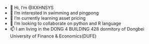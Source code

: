 - 👋 Hi, I’m @XXHNSYS
- 👀 I’m interested in swimming and pingpong
- 🌱 I’m currently learning asset pricing
- 💞️ I’m looking to collaborate on python and R language
- 📫 I am living in the DONG 4 BUILDING 428 dormitory of Dongbei University of Finance & Economics(DUFE)

<!---
XXHNSYS/XXHNSYS is a ✨ special ✨ repository because its `README.md` (this file) appears on your GitHub profile.
You can click the Preview link to take a look at your changes.
--->
